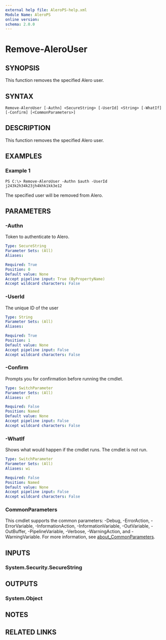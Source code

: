 ```yaml
---
external help file: AleroPS-help.xml
Module Name: AleroPS
online version:
schema: 2.0.0
---
```


# Remove-AleroUser

## SYNOPSIS
This function removes the specified Alero user.

## SYNTAX

```
Remove-AleroUser [-Authn] <SecureString> [-UserId] <String> [-WhatIf] [-Confirm] [<CommonParameters>]
```

## DESCRIPTION
This function removes the specified Alero user.

## EXAMPLES

### Example 1
```
PS C:\> Remove-AleroUser -Authn $auth -UserId j243k2h34k23jh4khk1kk3e12
```

The specified user will be removed from Alero.

## PARAMETERS

### -Authn
Token to authenticate to Alero.

```yaml
Type: SecureString
Parameter Sets: (All)
Aliases:

Required: True
Position: 0
Default value: None
Accept pipeline input: True (ByPropertyName)
Accept wildcard characters: False
```

### -UserId
The unique ID of the user

```yaml
Type: String
Parameter Sets: (All)
Aliases:

Required: True
Position: 1
Default value: None
Accept pipeline input: False
Accept wildcard characters: False
```

### -Confirm
Prompts you for confirmation before running the cmdlet.

```yaml
Type: SwitchParameter
Parameter Sets: (All)
Aliases: cf

Required: False
Position: Named
Default value: None
Accept pipeline input: False
Accept wildcard characters: False
```

### -WhatIf
Shows what would happen if the cmdlet runs. The cmdlet is not run.

```yaml
Type: SwitchParameter
Parameter Sets: (All)
Aliases: wi

Required: False
Position: Named
Default value: None
Accept pipeline input: False
Accept wildcard characters: False
```

### CommonParameters
This cmdlet supports the common parameters: -Debug, -ErrorAction, -ErrorVariable, -InformationAction, -InformationVariable, -OutVariable, -OutBuffer, -PipelineVariable, -Verbose, -WarningAction, and -WarningVariable. For more information, see [about_CommonParameters](http://go.microsoft.com/fwlink/?LinkID=113216).

## INPUTS

### System.Security.SecureString
## OUTPUTS

### System.Object
## NOTES

## RELATED LINKS
